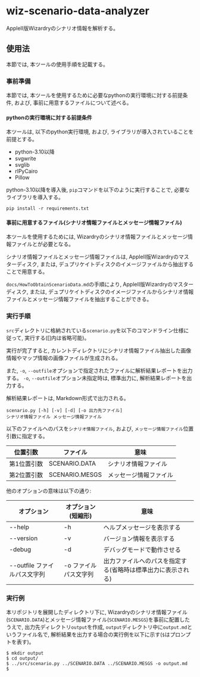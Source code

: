 # wiz-scenario-data-analyzer

AppleII版Wizardryのシナリオ情報を解析する。

## 使用法

本節では, 本ツールの使用手順を記載する。

### 事前準備

本節では, 本ツールを使用するために必要なpythonの実行環境に対する前提条件, および, 事前に用意するファイルについて述べる。

#### pythonの実行環境に対する前提条件

本ツールは, 以下のpython実行環境, および, ライブラリが導入されていることを前提とする。

- python-3.10以降
- svgwrite
- svglib
- rlPyCairo
- Pillow

python-3.10以降を導入後, `pip`コマンドを以下のように実行することで, 必要なライブラリを導入する。

```:shell
pip install -r requirements.txt
```

#### 事前に用意するファイル(シナリオ情報ファイルとメッセージ情報ファイル)

本ツールを使用するためには, Wizardryのシナリオ情報ファイルとメッセージ情報ファイルとが必要となる。

シナリオ情報ファイルとメッセージ情報ファイルは, AppleII版Wizardryのマスターディスク, または, デュプリケイトディスクのイメージファイルから抽出することで用意する。

`docs/HowToObtainScenarioData.md`の手順により, AppleII版Wizardryのマスターディスク, または, デュプリケイトディスクのイメージファイルからシナリオ情報ファイルとメッセージ情報ファイルを抽出することができる。

### 実行手順

`src`ディレクトリに格納されている`scenario.py`を以下のコマンドライン仕様に従って, 実行する([]内は省略可能)。

実行が完了すると, カレントディレクトリにシナリオ情報ファイル抽出した画像情報やマップ情報の画像ファイルが生成される。

また,  `-o`, `--outfile`オプションで指定されたファイルに解析結果レポートを出力する。
 `-o`, `--outfile`オプション未指定時は, 標準出力に, 解析結果レポートを出力する。

解析結果レポートは, Markdown形式で出力される。

```:shell
scenario.py [-h] [-v] [-d] [-o 出力先ファイル]
シナリオ情報ファイル メッセージ情報ファイル
```

以下のファイルへのパスを`シナリオ情報ファイル`, および, `メッセージ情報ファイル`位置引数に指定する。

|位置引数|ファイル|意味|
|---|---|---|
|第1位置引数|SCENARIO.DATA|シナリオ情報ファイル|
|第2位置引数|SCENARIO.MESGS|メッセージ情報ファイル|

他のオプションの意味は以下の通り:

|オプション|オプション(短縮形)|意味|
|---|---|---|
|--help|-h|ヘルプメッセージを表示する|
|--version|-v|バージョン情報を表示する|
|-debug|-d|デバッグモードで動作させる|
|--outfile ファイルパス文字列|-o ファイルパス文字列|出力ファイルへのパスを指定する(省略時は標準出力に表示される)|

### 実行例

本リポジトリを展開したディレクトリ下に, Wizardryのシナリオ情報ファイル(`SCENARIO.DATA`)とメッセージ情報ファイル(`SCENARIO.MESGS`)を事前に配置したうえで, 出力先ディレクトリ`output`を作成, `output`ディレクトリ中に`output.md`というファイル名で, 解析結果を出力する場合の実行例を以下に示す(`$`はプロンプトを表す)。

```:shell
$ mkdir output
$ cd output/
$ ../src/scenario.py ../SCENARIO.DATA ../SCENARIO.MESGS -o output.md
$
```
